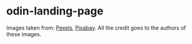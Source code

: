 # odin-landing-page

Images taken from: [Pexels](https://www.pexels.com/), [Pixabay](https://pixabay.com/). All the credit goes to the authors of these images.